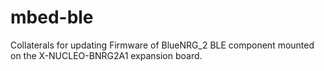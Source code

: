 # mbed-ble

Collaterals for updating Firmware of BlueNRG_2 BLE component mounted on the X-NUCLEO-BNRG2A1 expansion board.